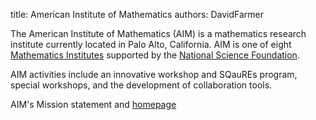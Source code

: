 title: American Institute of Mathematics
authors:
    DavidFarmer

The American Institute of Mathematics (AIM) is a mathematics research institute
currently located in Palo Alto, California.  AIM is one of eight [Mathematics
Institutes](http://mathinstitutes.org/) supported by the [National Science Foundation](/http://www.nsf.gov/div/index.jsp?div=DMS).

AIM activities include an innovative workshop and SQauREs program,
special workshops, and the development of collaboration tools.

AIM's <a knowl="lmfdb/demo.aim.mission_statement">Mission statement</a>
and [homepage](http://aimath.org/)
